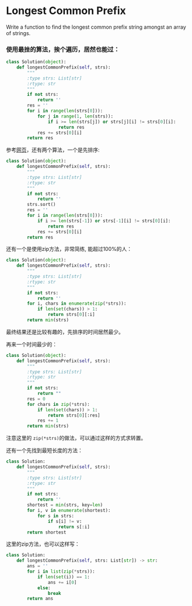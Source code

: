 # Longest Common Prefix

Write a function to find the longest common prefix string amongst an array of strings.

### 使用最挫的算法，挨个遍历，居然也能过：

```python
class Solution(object):
    def longestCommonPrefix(self, strs):
        """
        :type strs: List[str]
        :rtype: str
        """
        if not strs:
            return ''
        res = ''
        for i in range(len(strs[0])):
            for j in range(1, len(strs)):
                if i >= len(strs[j]) or strs[j][i] != strs[0][i]:
                    return res
            res += strs[0][i]
        return res
```

参考[网页](http://blog.csdn.net/coder_orz/article/details/51706442)，还有两个算法，一个是先排序:

```python
class Solution(object):
    def longestCommonPrefix(self, strs):
        """
        :type strs: List[str]
        :rtype: str
        """
        if not strs:
            return ''
        strs.sort()
        res = ''
        for i in range(len(strs[0])):
            if i >= len(strs[-1]) or strs[-1][i] != strs[0][i]:
                return res
            res += strs[0][i]
        return res
```

还有一个是使用zip方法，非常简练, 能超过100%的人：

```python
class Solution(object):
    def longestCommonPrefix(self, strs):
        """
        :type strs: List[str]
        :rtype: str
        """
        if not strs:
            return ''
        for i, chars in enumerate(zip(*strs)):
            if len(set(chars)) > 1:
                return strs[0][:i]
        return min(strs)
```

最终结果还是比较有趣的，先排序的时间居然最少。

再来一个时间最少的：

```python
class Solution(object):
    def longestCommonPrefix(self, strs):
        """
        :type strs: List[str]
        :rtype: str
        """
        if not strs:
            return ""
        res = 0
        for chars in zip(*strs):
            if len(set(chars)) > 1:
                return strs[0][:res]
            res += 1
        return min(strs)
```

注意这里的 `zip(*strs)`的做法，可以通过这样的方式求转置。

还有一个先找到最短长度的方法：

```python
class Solution:
    def longestCommonPrefix(self, strs):
        """
        :type strs: List[str]
        :rtype: str
        """
        if not strs:
            return ''
        shortest = min(strs, key=len)
        for i, v in enumerate(shortest):
            for s in strs:
                if s[i] != v:
                    return s[:i]
        return shortest
```

这里的zip方法，也可以这样写：

```python
class Solution:
    def longestCommonPrefix(self, strs: List[str]) -> str:
        ans = ''
        for i in list(zip(*strs)):
            if len(set(i)) == 1:
                ans += i[0]
            else:
                break
        return ans
```
